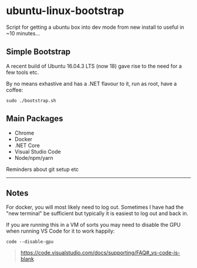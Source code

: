 # ubuntu-linux-bootstrap

Script for getting a ubuntu box into dev mode from new install to useful in ~10 minutes...

## Simple Bootstrap

A recent build of Ubuntu 16.04.3 LTS (now 18) gave rise to the need for a few tools etc.

By no means exhastive and has a .NET flavour to it, run as root, have a coffee:

    sudo ./bootstrap.sh

## Main Packages

* Chrome
* Docker
* .NET Core
* Visual Studio Code
* Node/npm/yarn

Reminders about git setup etc

---

## Notes

For docker, you will most likely need to log out. Sometimes I have had the "new terminal" be sufficient but typically it is easiest to log out and back in.

If you are running this in a VM of sorts you may need to disable the GPU when running VS Code for it to work happily:

    code --disable-gpu

> https://code.visualstudio.com/docs/supporting/FAQ#_vs-code-is-blank
